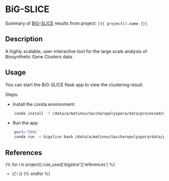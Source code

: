 # BiG-SLICE
Summary of [BiG-SLICE](https://github.com/medema-group/bigslice) results from project: `[{{ project().name }}]` 

## Description
A highly scalable, user-interactive tool for the large scale analysis of Biosynthetic Gene Clusters data.

## Usage

You can start the BiG-SLICE flask app to view the clustering result.

Steps:


- Install the conda environment:

```bash
    conda install -f /data/a/matinnu/Saccharopolyspora/data/processed/mq_saccharopolyspora/docs/assets/envs/bigslice.yaml
```

- Run the app

```bash
    port='5001'
    conda run -n bigslice bash /data/a/matinnu/Saccharopolyspora/data/processed/mq_saccharopolyspora/cluster_as_7.0.0/start_server.sh $port
```



## References

<font size="2">

{% for i in project().rule_used['bigslice']['references'] %}
- *{{ i }}*
{% endfor %}

</font>

